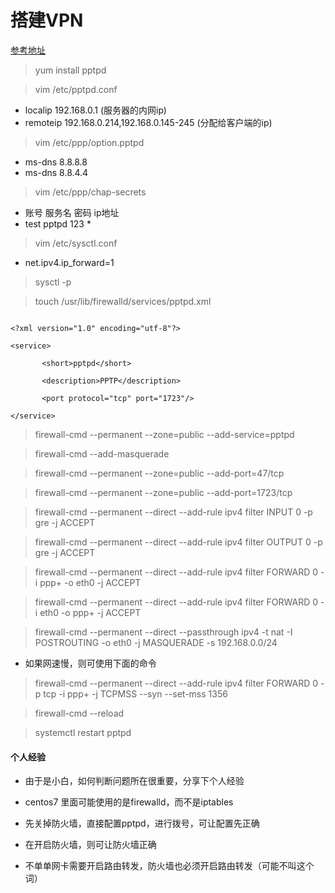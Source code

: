 # 搭建VPN

[参考地址](https://www.cnblogs.com/CoveredWithDust/p/7967036.html)

> yum install pptpd

> vim /etc/pptpd.conf

* localip 192.168.0.1 (服务器的内网ip)
* remoteip 192.168.0.214,192.168.0.145-245 (分配给客户端的ip)

> vim /etc/ppp/option.pptpd

* ms-dns 8.8.8.8
* ms-dns 8.8.4.4

> vim /etc/ppp/chap-secrets

* 账号 服务名 密码 ip地址
* test pptpd 123 *

> vim /etc/sysctl.conf
* net.ipv4.ip_forward=1
> sysctl -p

> touch /usr/lib/firewalld/services/pptpd.xml

```

<?xml version="1.0" encoding="utf-8"?>

<service>

       <short>pptpd</short>

       <description>PPTP</description>

       <port protocol="tcp" port="1723"/>

</service>

```

> firewall-cmd --permanent --zone=public --add-service=pptpd

> firewall-cmd --add-masquerade

> firewall-cmd --permanent --zone=public --add-port=47/tcp

> firewall-cmd --permanent --zone=public --add-port=1723/tcp

> firewall-cmd --permanent --direct --add-rule ipv4 filter INPUT 0 -p gre -j ACCEPT

> firewall-cmd --permanent --direct --add-rule ipv4 filter OUTPUT 0 -p gre -j ACCEPT

> firewall-cmd --permanent --direct --add-rule ipv4 filter FORWARD 0 -i ppp+ -o eth0 -j ACCEPT

> firewall-cmd --permanent --direct --add-rule ipv4 filter FORWARD 0 -i eth0 -o ppp+ -j ACCEPT

> firewall-cmd --permanent --direct --passthrough ipv4 -t nat -I POSTROUTING -o eth0 -j MASQUERADE -s 192.168.0.0/24

* 如果网速慢，则可使用下面的命令
> firewall-cmd --permanent --direct --add-rule ipv4 filter FORWARD 0 -p tcp -i ppp+ -j TCPMSS --syn --set-mss 1356

> firewall-cmd --reload

> systemctl restart pptpd

#### 个人经验

* 由于是小白，如何判断问题所在很重要，分享下个人经验

* centos7 里面可能使用的是firewalld，而不是iptables

* 先关掉防火墙，直接配置pptpd，进行拨号，可让配置先正确

* 在开启防火墙，则可让防火墙正确

* 不单单网卡需要开启路由转发，防火墙也必须开启路由转发（可能不叫这个词）
